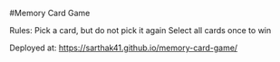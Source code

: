 #Memory Card Game

Rules:
  Pick a card, but do not pick it again
  Select all cards once to win
  
 Deployed at: https://sarthak41.github.io/memory-card-game/
